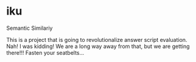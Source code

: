 # iku
Semantic Similariy

This is a project that is going to revolutionalize answer script evaluation.
Nah! I was kidding! We are a long way away from that, but we are getting there!!!
Fasten your seatbelts...